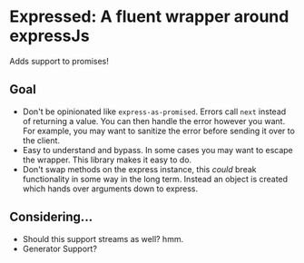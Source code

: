 # Expressed: A fluent wrapper around expressJs

Adds support to promises!

## Goal
- Don't be opinionated like `express-as-promised`. Errors call `next` instead
of returning a value. You can then handle the error however you want. For
example, you may want to sanitize the error before sending it over to the
client.
- Easy to understand and bypass. In some cases you may want to escape the 
wrapper. This library makes it easy to do.
- Don't swap methods on the express instance, this _could_ break functionality
in some way in the long term. Instead an object is created which hands over
arguments down to express.

## Considering...
- Should this support streams as well? hmm.
- Generator Support?
